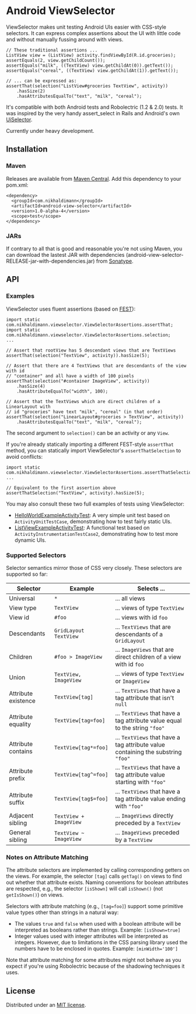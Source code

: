 Android ViewSelector
====================

ViewSelector makes unit testing Android UIs easier with CSS-style selectors. It
can express complex assertions about the UI with little code and without manually
fussing around with views.

    // These traditional assertions ...
    ListView view = (ListView) activity.findViewById(R.id.groceries);
    assertEquals(2, view.getChildCount());
    assertEquals("milk", ((TextView) view.getChildAt(0)).getText());
    assertEquals("cereal", ((TextView) view.getChildAt(1)).getText());

    // ... can be expressed as:
    assertThat(selection("ListView#groceries TextView", activity))
        .hasSize(2)
        .hasAttributesEqualTo("text", "milk", "cereal");

It's compatible with both Android tests and Robolectric (1.2 & 2.0) tests. It was inspired
by the very handy assert_select in Rails and Android's own
[UiSelector](http://developer.android.com/tools/help/uiautomator/UiSelector.html).

Currently under heavy development.


## Installation

### Maven

Releases are available from
[Maven Central](http://search.maven.org/#search%7Cgav%7C1%7Cg%3A%22com.nikhaldimann%22%20AND%20a%3A%22android-view-selector%22).
Add this dependency to your pom.xml:

    <dependency>
      <groupId>com.nikhaldimann</groupId>
      <artifactId>android-view-selector</artifactId>
      <version>1.0-alpha-4</version>
      <scope>test</scope>
    </dependency>

### JARs

If contrary to all that is good and reasonable you're not using Maven, you can download
the lastest JAR with dependencies (android-view-selector-RELEASE-jar-with-dependencies.jar)
from [Sonatype](https://oss.sonatype.org/index.html#nexus-search;quick~android-view-selector).


## API

### Examples

ViewSelector uses fluent assertions (based on [FEST](http://fest.easytesting.org/)):

    import static com.nikhaldimann.viewselector.ViewSelectorAssertions.assertThat;
    import static com.nikhaldimann.viewselector.ViewSelectorAssertions.selection;
    ...

    // Assert that rootView has 5 descendant views that are TextViews
    assertThat(selection("TextView", activity)).hasSize(5);

    // Assert that there are 4 TextViews that are descendants of the view with id
    // "container" and all have a width of 100 pixels
    assertThat(selection("#container ImageView", activity))
        .hasSize(4)
        .hasAttributeEqualTo("width", 100);

    // Assert that the TextViews which are direct children of a LinearLayout with
    // id "groceries" have text "milk", "cereal" (in that order)
    assertThat(selection("LinearLayout#groceries > TextView", activity))
        .hasAttributesEqualTo("text", "milk", "cereal");

The second argument to `selection()` can be an activity or any `View`.

If you're already statically importing a different FEST-style `assertThat` method, you can
statically import ViewSelector's `assertThatSelection` to avoid conflicts:

    import static com.nikhaldimann.viewselector.ViewSelectorAssertions.assertThatSelection;
    ...

    // Equivalent to the first assertion above
    assertThatSelection("TextView", activity).hasSize(5);

You may also consult these two full examples of tests using ViewSelector:

  * [HelloWorldExampleActivityTest](https://github.com/nikhaldi/android-view-selector/blob/master/src/android-test/src/com/nikhaldimann/viewselector/android/activities/HelloWorldExampleActivityTest.java):
    A very simple unit test based on `ActivityUnitTestCase`, demonstrating how to test
    fairly static UIs.
  * [ListViewExampleActivityTest](https://github.com/nikhaldi/android-view-selector/blob/master/src/android-test/src/com/nikhaldimann/viewselector/android/activities/ListViewExampleActivityTest.java):
    A functional test based on `ActivityInstrumentationTestCase2`, demonstrating how to
    test more dynamic UIs.


### Supported Selectors

Selector semantics mirror those of CSS very closely. These selectors are supported so far:

 Selector            | Example               | Selects ...
---------------------|-----------------------|--------------
 Universal           | `*`                   | ... all views
 View type           | `TextView`            | ... views of type `TextView`
 View id             | `#foo`                | ... views with id `foo`
 Descendants         | `GridLayout TextView` | ... `TextViews` that are descendants of a `GridLayout`
 Children            | `#foo > ImageView`    | ... `ImageViews` that are direct children of a view with id `foo`
 Union               | `TextView, ImageView` | ... views of type `TextView` or `ImageView`
 Attribute existence | `TextView[tag]`       | ... `TextViews` that have a tag attribute that isn't `null`
 Attribute equality  | `TextView[tag=foo]`   | ... `TextViews` that have a tag attribute value equal to the string `"foo"`
 Attribute contains  | `TextView[tag*=foo]`  | ... `TextViews` that have a tag attribute value containing the substring `"foo"`
 Attribute prefix    | `TextView[tag^=foo]`  | ... `TextViews` that have a tag attribute value starting with `"foo"`
 Attribute suffix    | `TextView[tag$=foo]`  | ... `TextViews` that have a tag attribute value ending with `"foo"`
 Adjacent sibling    | `TextView + ImageView`| ... `ImageViews` directly preceded by a `TextView`
 General sibling     | `TextView ~ ImageView`| ... `ImageViews` preceded by a `TextView`


### Notes on Attribute Matching

The attribute selectors are implemented by calling corresponding getters on the views.
For example, the selector `[tag]` calls `getTag()` on views to find out whether that
attribute exists. Naming conventions for boolean attributes are respected, e.g.,
the selector `[isShown]` will call `isShown()` (not `getIsShown()`) on views.

Selectors with attribute matching (e.g., `[tag=foo]`) support some primitive
value types other than strings in a natural way:

  * The values `true` and `false` when used with a boolean attribute will be
    interpreted as booleans rather than strings. Example: `[isShown=true]`
  * Integer values used with integer attributes will be interpreted as integers.
    However, due to limitations in the CSS parsing library used the numbers
    have to be enclosed in quotes. Example: `[minWidth='100']`

Note that attribute matching for some attributes might not behave as you expect if
you're using Robolectric because of the shadowing techniques it uses.


## License

Distributed under an [MIT license](https://github.com/nikhaldi/android-view-selector/blob/master/LICENSE.md).
